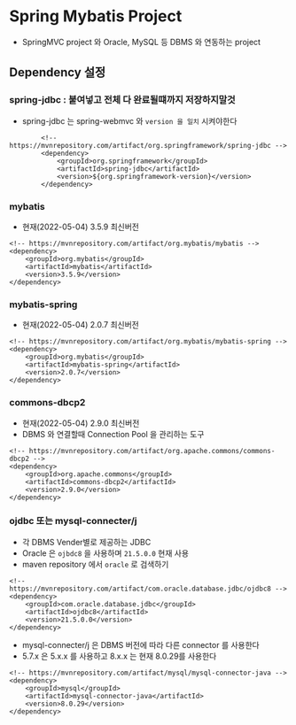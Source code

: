 # Spring Mybatis Project
* SpringMVC project 와 Oracle, MySQL 등 DBMS 와 연동하는 project

## Dependency 설정
### spring-jdbc : 붙여넣고 전체 다 완료될떄까지 저장하지말것
* spring-jdbc 는 spring-webmvc 와 ```version 을 일치``` 시켜야한다
```
		<!-- https://mvnrepository.com/artifact/org.springframework/spring-jdbc -->
		<dependency>
			<groupId>org.springframework</groupId>
			<artifactId>spring-jdbc</artifactId>
			<version>${org.springframework-version}</version>
		</dependency>

```
### mybatis
* 현재(2022-05-04) 3.5.9 최신버전
```
<!-- https://mvnrepository.com/artifact/org.mybatis/mybatis -->
<dependency>
    <groupId>org.mybatis</groupId>
    <artifactId>mybatis</artifactId>
    <version>3.5.9</version>
</dependency>

```
### mybatis-spring
* 현재(2022-05-04) 2.0.7 최신버전
```
<!-- https://mvnrepository.com/artifact/org.mybatis/mybatis-spring -->
<dependency>
    <groupId>org.mybatis</groupId>
    <artifactId>mybatis-spring</artifactId>
    <version>2.0.7</version>
</dependency>
```
### commons-dbcp2
* 현재(2022-05-04) 2.9.0 최신버전
* DBMS 와 연결할때 Connection Pool 을 관리하는 도구
```
<!-- https://mvnrepository.com/artifact/org.apache.commons/commons-dbcp2 -->
<dependency>
    <groupId>org.apache.commons</groupId>
    <artifactId>commons-dbcp2</artifactId>
    <version>2.9.0</version>
</dependency>

```
### ojdbc 또는 mysql-connecter/j
* 각 DBMS Vender별로 제공하는 JDBC
* Oracle 은 ```ojbdc8``` 을 사용하며 ```21.5.0.0``` 현재 사용
* maven repository 에서 ```oracle``` 로 검색하기
```
<!-- https://mvnrepository.com/artifact/com.oracle.database.jdbc/ojdbc8 -->
<dependency>
    <groupId>com.oracle.database.jdbc</groupId>
    <artifactId>ojdbc8</artifactId>
    <version>21.5.0.0</version>
</dependency>

```
* mysql-connecter/j 은 DBMS 버전에 따라 다른 connector 를 사용한다
* 5.7.x 은 5.x.x 를 사용하고 8.x.x 는 현재 8.0.29를 사용한다
```
<!-- https://mvnrepository.com/artifact/mysql/mysql-connector-java -->
<dependency>
    <groupId>mysql</groupId>
    <artifactId>mysql-connector-java</artifactId>
    <version>8.0.29</version>
</dependency>

```
